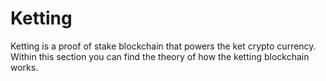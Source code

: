 # Ketting
Ketting is a proof of stake blockchain that powers the ket crypto currency. Within this section you can find the theory of how the ketting blockchain works.
